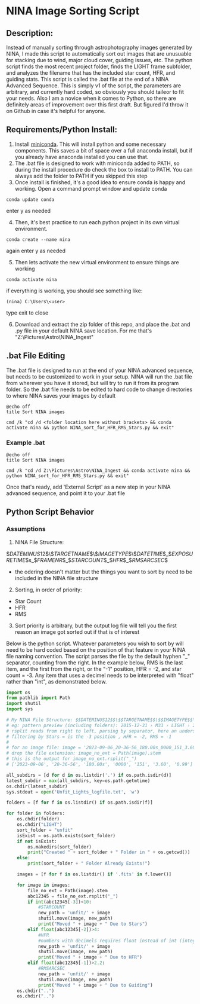 # NINA Image Sorting Script

## Description:
Instead of manually sorting through astrophotography images generated by NINA, I made this script to automatically sort out images that are unusuable for stacking due to wind, major cloud cover, guiding issues, etc. The python script finds the most recent project folder, finds the LIGHT frame subfolder, and analyzes the filename that has the included star count, HFR, and guiding stats. This script is called the .bat file at the end of a NINA Advanced Sequence. This is simply v1 of the script, the parameters are arbitrary, and currently hard coded, so obviously you should taileor to fit your needs. Also I am a novice when it comes to Python, so there are definitely areas of improvement over this first draft. But figured I'd throw it on Github in case it's helpful for anyone.

## Requirements/Python Install:
1. Install [miniconda](https://docs.conda.io/projects/miniconda/en/latest/index.html). This will install python and some necessary components. This saves a bit of space over a full anaconda install, but if you already have anaconda installed you can use that.
2. The .bat file is designed to work with miniconda added to PATH, so during the install procedure do check the box to install to PATH. You can always add the folder to PATH if you skipped this step
3. Once install is finished, it's a good idea to ensure conda is happy and working. Open a command prompt window and update conda

```
conda update conda
```

enter y as needed

4. Then, it's best practice to run each python project in its own virtual environment.

```
conda create --name nina
```

again enter y as needed

5. Then lets activate the new virtual environment to ensure things are working

```
conda activate nina
```

if everything is working, you should see something like:

```
(nina) C:\Users\<user>
```

type exit to close

6. Download and extract the zip folder of this repo, and place the .bat and .py file in your default NINA save location. For me that's "Z:\Pictures\Astro\NINA_Ingest"


## .bat File Editing
The .bat file is designed to run at the end of your NINA advanced sequence, but needs to be customized to work in your setup. NINA will run the .bat file from wherever you have it stored, but will try to run it from its program folder. So the .bat file needs to be edited to hard code to change directories to where NINA saves your images by default

```
@echo off
title Sort NINA images

cmd /k "cd /d <folder location here without brackets> && conda activate nina && python NINA_sort_for_HFR_RMS_Stars.py && exit"
```

### Example .bat
```
@echo off
title Sort NINA images

cmd /k "cd /d Z:\Pictures\Astro\NINA_Ingest && conda activate nina && python NINA_sort_for_HFR_RMS_Stars.py && exit"
```

Once that's ready, add 'External Script' as a new step in your NINA advanced sequence, and point it to your .bat file

## Python Script Behavior

### Assumptions
1. NINA File Structure: 

\$$DATEMINUS12\$$\\$$TARGETNAME\$$\\$$IMAGETYPE\$$\\$$DATETIME\$$\_\$$EXPOSURETIME\$$s\_\$$FRAMENR\$$\_\$$STARCOUNT\$$\_\$$HFR\$$\_\$$RMSARCSEC\$$
+ the odering doesn't matter but the things you want to sort by need to be included in the NINA file structure
2. Sorting, in order of priority:
+ Star Count
+ HFR
+ RMS
3. Sort priority is arbitrary, but the output log file will tell you the first reason an image got sorted out if that is of interest

Below is the python script. Whatever parameters you wish to sort by will need to be hard coded based on the position of that feature in your NINA file naming convention. The script parses the file by the default hyphen "_" separator, counting from the right. In the example below, RMS is the last item, and the first from the right, or the "-1" position, HFR = -2, and star count = -3. Any item that uses a decimel needs to be interpreted with "float" rather than "int", as demonstrated below. 

```python
import os
from pathlib import Path
import shutil
import sys

# My NINA File Structure: $$DATEMINUS12$$\$$TARGETNAME$$\$$IMAGETYPE$$\$$DATETIME$$_$$EXPOSURETIME$$s_$$FRAMENR$$_$$STARCOUNT$$_$$HFR$$_$$RMSARCSEC$$
# eg: pattern preview (including folders): 2015-12-31 › M33 › LIGHT › 2016-01-01_12-00-00_10.21s_0001_3294_3.25_0.65
# rsplit reads from right to left, parsing by separator, here an underscore ('_')
# filtering by Stars = is the -3 position , HFR = -2, RMS = -1
# 
# for an image file: image = '2023-09-06_20-36-56_180.00s_0000_151_3.60_0.99.fits'
# drop the file extension: image_no_ext = Path(image).stem
# this is the output for image_no_ext.rsplit("_")
# ['2023-09-06', '20-36-56', '180.00s', '0000', '151', '3.60', '0.99']

all_subdirs = [d for d in os.listdir('.') if os.path.isdir(d)]
latest_subdir = max(all_subdirs, key=os.path.getmtime)
os.chdir(latest_subdir)
sys.stdout = open('Unfit_Lights_logfile.txt', 'w')

folders = [f for f in os.listdir() if os.path.isdir(f)]

for folder in folders:
    os.chdir(folder)
    os.chdir("LIGHT")
    sort_folder = "unfit"
    isExist = os.path.exists(sort_folder)
    if not isExist:
        os.makedirs(sort_folder)
        print("Created " + sort_folder + " Folder in " + os.getcwd())
    else:
        print(sort_folder + " Folder Already Exists!")

    images = [f for f in os.listdir() if '.fits' in f.lower()]

    for image in images:
        file_no_ext = Path(image).stem
        abc12345 = file_no_ext.rsplit("_")
        if int(abc12345[-3])<10:
            #STARCOUNT
            new_path = 'unfit/' + image
            shutil.move(image, new_path)
            print("Moved " + image + " Due to Stars")
        elif float(abc12345[-2])>4:
            #HFR
            #numbers with decimels requires float instead of int (integer)
            new_path = 'unfit/' + image
            shutil.move(image, new_path)
            print("Moved " + image + " Due to HFR")
        elif float(abc12345[-1])>2.2:
            #RMSARCSEC
            new_path = 'unfit/' + image
            shutil.move(image, new_path)
            print("Moved " + image + " Due to Guiding")
    os.chdir("..")
    os.chdir("..")

```
